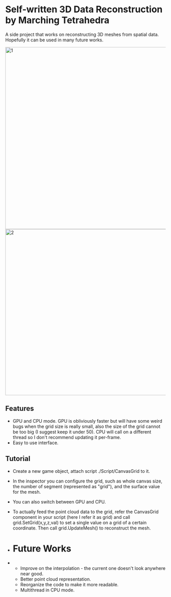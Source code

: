 # Self-written 3D Data Reconstruction by Marching Tetrahedra
A side project that works on reconstructing 3D meshes from spatial data. Hopefully it can be used in many future works.

<img width="1037" height="570" alt="1" src="https://github.com/user-attachments/assets/3dac2ba3-83cf-4aa6-811d-8f91ac9ce9e6" />
<img width="1012" height="520" alt="2" src="https://github.com/user-attachments/assets/dea09732-56e2-4aee-b2e4-122521305aa6" />

## Features
- GPU and CPU mode. GPU is obliviously faster but will have some weird bugs when the grid size is really small, also the size of the grid cannot be too big (I suggest keep it under 50). CPU will call on a different thread so I don't recommend updating it per-frame.
- Easy to use interface.

## Tutorial
- Create a new game object, attach script ./Script/CanvasGrid to it.
- In the inspector you can configure the grid, such as whole canvas size, the number of segment (represented as "grid"), and the surface value for the mesh.
- You can also switch between GPU and CPU.
- To actually feed the point cloud data to the grid, refer the CanvasGrid component in your script (here I refer it as grid) and call grid.SetGrid(x,y,z,val) to set a single value on a grid of a certain coordinate. Then call grid.UpdateMesh() to reconstruct the mesh.

- # Future Works
- - Improve on the interpolation - the current one doesn't look anywhere near good.
  - Better point cloud representation.
  - Reorganize the code to make it more readable.
  - Multithread in CPU mode.
